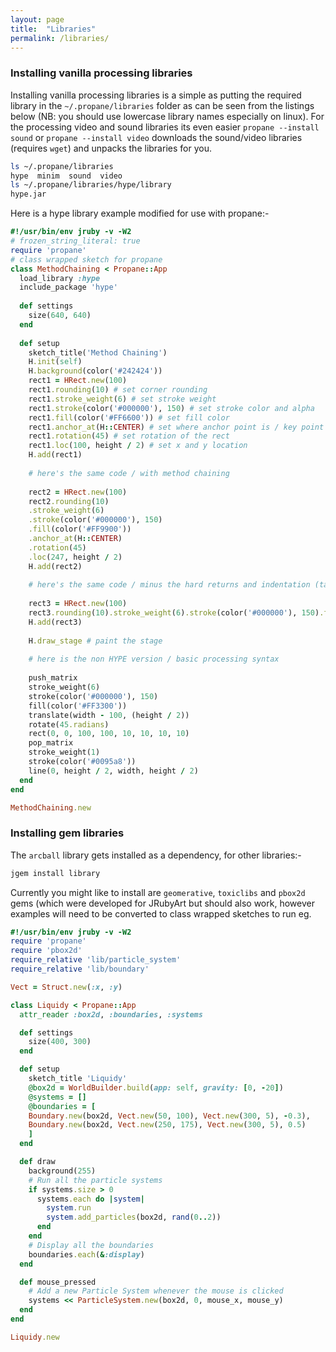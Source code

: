 ```yaml
---
layout: page
title:  "Libraries"
permalink: /libraries/
---
```


### Installing vanilla processing libraries ###

Installing vanilla processing libraries is a simple as putting the required library in the `~/.propane/libraries` folder as can be seen from the listings below (NB: you should use lowercase library names especially on linux). For the processing video and sound libraries its even easier `propane --install sound` or `propane --install video` downloads the sound/video libraries (requires `wget`) and unpacks the libraries for you.

```bash
ls ~/.propane/libraries
hype  minim  sound  video
ls ~/.propane/libraries/hype/library
hype.jar
```
Here is a hype library example modified for use with propane:-

```ruby
#!/usr/bin/env jruby -v -W2
# frozen_string_literal: true
require 'propane'
# class wrapped sketch for propane 
class MethodChaining < Propane::App
  load_library :hype
  include_package 'hype'
  
  def settings
    size(640, 640)
  end
  
  def setup
    sketch_title('Method Chaining')
    H.init(self)
    H.background(color('#242424'))
    rect1 = HRect.new(100)
    rect1.rounding(10) # set corner rounding
    rect1.stroke_weight(6) # set stroke weight
    rect1.stroke(color('#000000'), 150) # set stroke color and alpha
    rect1.fill(color('#FF6600')) # set fill color
    rect1.anchor_at(H::CENTER) # set where anchor point is / key point for rotation and positioning
    rect1.rotation(45) # set rotation of the rect
    rect1.loc(100, height / 2) # set x and y location
    H.add(rect1)
    
    # here's the same code / with method chaining
    
    rect2 = HRect.new(100)
    rect2.rounding(10)
    .stroke_weight(6)
    .stroke(color('#000000'), 150)
    .fill(color('#FF9900'))
    .anchor_at(H::CENTER)
    .rotation(45)
    .loc(247, height / 2)
    H.add(rect2)
    
    # here's the same code / minus the hard returns and indentation (tabs are bad)
    
    rect3 = HRect.new(100)
    rect3.rounding(10).stroke_weight(6).stroke(color('#000000'), 150).fill(color('#FFCC00')).anchor_at(H::CENTER).rotation(45).loc(394, height / 2)
    H.add(rect3)
    
    H.draw_stage # paint the stage
    
    # here is the non HYPE version / basic processing syntax
    
    push_matrix
    stroke_weight(6)
    stroke(color('#000000'), 150)
    fill(color('#FF3300'))
    translate(width - 100, (height / 2))
    rotate(45.radians)
    rect(0, 0, 100, 100, 10, 10, 10, 10)
    pop_matrix
    stroke_weight(1)
    stroke(color('#0095a8'))
    line(0, height / 2, width, height / 2)
  end
end

MethodChaining.new

```

### Installing gem libraries ###

The `arcball` library gets installed as a dependency, for other libraries:-
```bash
jgem install library
```

Currently you might like to install are `geomerative`, `toxiclibs` and `pbox2d` gems (which were developed for JRubyArt but should also work, however examples will need to be converted to class wrapped sketches to run eg.

```ruby
#!/usr/bin/env jruby -v -W2
require 'propane'
require 'pbox2d'
require_relative 'lib/particle_system'
require_relative 'lib/boundary'

Vect = Struct.new(:x, :y)

class Liquidy < Propane::App
  attr_reader :box2d, :boundaries, :systems

  def settings
    size(400, 300)
  end

  def setup
    sketch_title 'Liquidy'
    @box2d = WorldBuilder.build(app: self, gravity: [0, -20])
    @systems = []
    @boundaries = [
    Boundary.new(box2d, Vect.new(50, 100), Vect.new(300, 5), -0.3),
    Boundary.new(box2d, Vect.new(250, 175), Vect.new(300, 5), 0.5)
    ]
  end

  def draw
    background(255)
    # Run all the particle systems
    if systems.size > 0
      systems.each do |system|
        system.run
        system.add_particles(box2d, rand(0..2))
      end
    end
    # Display all the boundaries
    boundaries.each(&:display)
  end

  def mouse_pressed
    # Add a new Particle System whenever the mouse is clicked
    systems << ParticleSystem.new(box2d, 0, mouse_x, mouse_y)
  end
end

Liquidy.new

```

